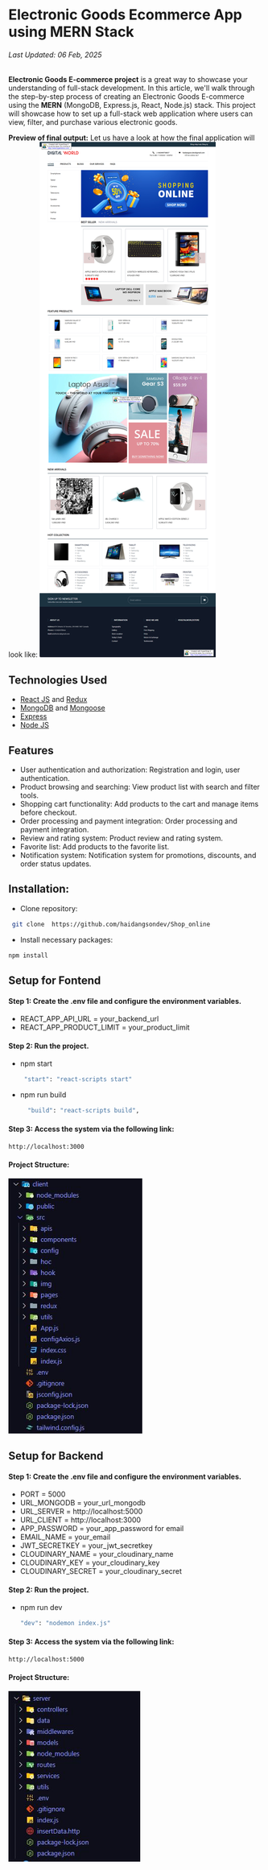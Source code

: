 # Electronic Goods Ecommerce App using MERN Stack

###### Last Updated: 06 Feb, 2025

**Electronic Goods E-commerce project** is a great way to showcase your understanding of full-stack development. In this article, we'll walk through the step-by-step process of creating an Electronic Goods E-commerce using the **MERN** (MongoDB, Express.js, React, Node.js) stack. This project will showcase how to set up a full-stack web application where users can view, filter, and purchase various electronic goods.

**Preview of final output:** Let us have a look at how the final application will look like:
![](./client/src/img/home.png)</br>
## Technologies Used
- [React JS](https://react.dev/) and [Redux](https://redux.js.org/)
- [MongoDB]([technologies-used](https://www.mongodb.com/docs/)) and  [Mongoose](https://mongoosejs.com/) 
- [Express](https://expressjs.com/)
- [Node JS](https://www.geeksforgeeks.org/node-js-introduction/)


## Features
- User authentication and authorization: Registration and login, user authentication.
- Product browsing and searching: View product list with search and filter tools.
- Shopping cart functionality: Add products to the cart and manage items before checkout.
- Order processing and payment integration: Order processing and payment integration.
- Review and rating system: Product review and rating system.
- Favorite list: Add products to the favorite list.
- Notification system: Notification system for promotions, discounts, and order status updates.

## Installation:
   - Clone repository:
   ```bash
    git clone  https://github.com/haidangsondev/Shop_online
   ```
   - Install necessary packages:
   ```bash
   npm install
   ```
## Setup for Fontend
#### Step 1: Create the .env file and configure the environment variables.
- REACT_APP_API_URL = your_backend_url
- REACT_APP_PRODUCT_LIMIT = your_product_limit
#### Step 2: Run the project.
- npm start
   ```bash
    "start": "react-scripts start"
   ```
- npm run build
  ```bash
    "build": "react-scripts build",
   ```
#### Step 3: Access the system via the following link:
   ```
   http://localhost:3000
   ```
#### Project Structure:
![](./client/src/img/fontend.JPG)</br>
## Setup for Backend

#### Step 1: Create the .env file and configure the environment variables.
- PORT = 5000
- URL_MONGODB = your_url_mongodb
- URL_SERVER = http://localhost:5000
- URL_CLIENT =  http://localhost:3000
- APP_PASSWORD = your_app_password for email 
- EMAIL_NAME = your_email
- JWT_SECRETKEY = your_jwt_secretkey
- CLOUDINARY_NAME = your_cloudinary_name
- CLOUDINARY_KEY = your_cloudinary_key
- CLOUDINARY_SECRET = your_cloudinary_secret

#### Step 2: Run the project.
- npm run dev
   ```bash
   "dev": "nodemon index.js"
   ```
#### Step 3: Access the system via the following link:
   ```
   http://localhost:5000
   ```
#### Project Structure:
![](./client/src/img/backend.JPG)</br>

